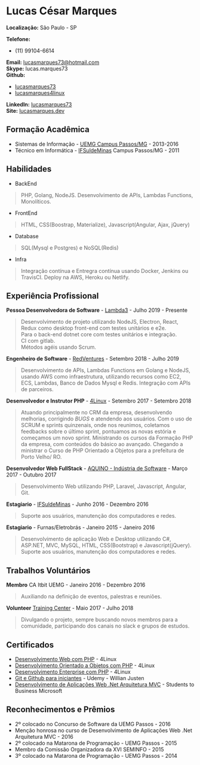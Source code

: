 # Lucas César Marques

**Localização:** São Paulo - SP

**Telefone:** 
* (11)  99104-6614  

**Email:** lucasmarques73@hotmail.com  
**Skype:** lucas.marques73  
**Github:**  
* [lucasmarques73](https://github.com/lucasmarques73) 
* [lucasmarques4linux](https://github.com/lucasmarques4linux)

**LinkedIn:** [lucasmarques73](https://www.linkedin.com/in/lucasmarques73/)  
**Site:** [lucasmarques.dev](https://www.lucasmarques.dev)

## Formação Acadêmica  

* Sistemas de Informação - [UEMG Campus Passos/MG](http://www.uemg.br/graduacao/cursos2/course/sistemas-de-informacao) - 2013-2016
* Técnico em Informática - [IFSuldeMinas](https://www.pas.ifsuldeminas.edu.br/)  Campus Passos/MG - 2011

## Habilidades

* BackEnd
> PHP, Golang, NodeJS. Desenvolvimento de APIs, Lambdas Functions, Monolíticos.
* FrontEnd
> HTML, CSS(Boostrap, Materialize), Javascript(Angular, Ajax, jQuery)
* Database
> SQL(Mysql e Postgres) e  NoSQL(Redis)
* Infra
> Integração contínua e Entregra contínua usando Docker, Jenkins ou TravisCI. Deploy na AWS, Heroku ou Netlify.



## Experiência Profissional

**Pessoa Desenvolvedora de Software** - [Lambda3](https://www.lambda3.com.br/) - Julho 2019 - Presente
>Desenvolvimento de projeto utilizando NodeJS, Electron, React, Redux como desktop front-end com testes unitários e e2e.  
Para o back-end dotnet core com testes unitários e integração.  
CI com gitlab.  
Métodos agéis usando Scrum.

**Engenheiro de Software** - [RedVentures](https://www.redventures.com/) - Setembro 2018 - Julho 2019
>Desenvolvimento de APIs, Lambdas Functions em Golang e NodeJS, usando AWS como infraestrutura, utilizando recursos como EC2, ECS, Lambdas, Banco de Dados Mysql e Redis.
>Integração com APIs de parceiros.

**Desenvolvedor e Instrutor PHP** - [4Linux](https://www.4linux.com.br/) - Setembro 2017 - Setembro 2018
> Atuando principalmente no CRM da empresa, desenvolvendo melhorias, corrigindo *BUGS* e atendendo aos usuários. Com o uso de SCRUM e sprints quinzenais, onde nos reunimos, coletamos feedbacks sobre o último sprint, pontuamos as novas estória e começamos um novo sprint.
> Ministrando os cursos da Formação PHP da empresa, com conteúdos do básico ao avançado. Chegando a ministrar o Curso de PHP Orientado a Objetos para a prefeitura de Porto Velho/ RO.

**Desenvolvedor Web FullStack** - [AQUINO - Indústria de Software](https://www.aquino.ind.br/) - Março 2017 - Outubro 2017
> Desenvolvimento Web utilizando PHP, Laravel, Javascript, Angular, Git.

**Estagiario** - [IFSuldeMinas](https://www.pas.ifsuldeminas.edu.br/) - Junho 2016 - Dezembro 2016
> Suporte aos usuários, manutenção dos computadores e redes.

**Estagiario** - Furnas/Eletrobrás - Janeiro 2015 - Janeiro 2016
> Desenvolvimento de aplicação Web e Desktop utilizando C#, ASP.NET, MVC, MySQL, HTML, CSS(Bootstrap) e Javascript(jQuery).
> Suporte aos usuários, manutenção dos computadores e redes.

## Trabalhos Voluntários

**Membro** CA Itbit UEMG - Janeiro 2016 - Dezembro 2016
> Auxiliando na definição de eventos, palestras e reuniões.

**Volunteer** [Training Center](https://trainingcenter.io/) - Maio 2017 - Julho 2018
> Divulgando o projeto, sempre buscando novos membros para a comunidade, participando dos canais no slack e grupos de estudos.

## Certificados

* [Desenvolvimento Web com PHP](https://www.4linux.com.br/curso/php) - 4Linux
* [Desenvolvimento Orientado a Objetos com PHP](https://www.4linux.com.br/curso/desenvolvimento-orientado-objetos-com-php) - 4Linux
* [Desenvolvimento Enterprise com PHP](https://www.4linux.com.br/curso/desenvolvimento-enterprise-com-php) - 4Linux
* [Git e Github para iniciantes](https://www.udemy.com/git-e-github-para-iniciantes/) - Udemy - Willian Justen
* [Desenvolvimento de Aplicações Web .Net Arquitetura MVC](http://www.s2bminas.com.br/) - Students to Business Microsoft

## Reconhecimentos e Prêmios

* 2º colocado no Concurso de Software da UEMG Passos - 2016
* Menção honrosa no curso de Desenvolvimento de Aplicações Web .Net Arquitetura MVC - 2016
* 2º colocado na Matarona de Programação - UEMG Passos - 2015
* Membro da Comissão Organizadora da XVI SEMINFO - 2015
* 3º colocado na Matarona de Programação - UEMG Passos - 2014
